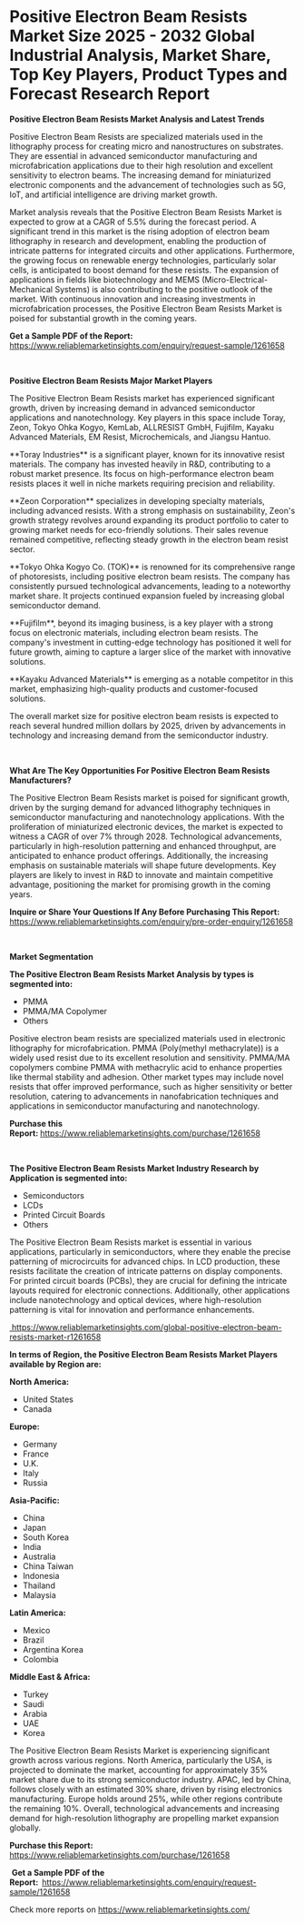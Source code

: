 <p><h1>Positive Electron Beam Resists Market Size 2025 - 2032 Global Industrial Analysis, Market Share, Top Key Players, Product Types and Forecast Research Report</h1></p><p><strong>Positive Electron Beam Resists Market Analysis and Latest Trends</strong></p>
<p><p>Positive Electron Beam Resists are specialized materials used in the lithography process for creating micro and nanostructures on substrates. They are essential in advanced semiconductor manufacturing and microfabrication applications due to their high resolution and excellent sensitivity to electron beams. The increasing demand for miniaturized electronic components and the advancement of technologies such as 5G, IoT, and artificial intelligence are driving market growth.</p><p>Market analysis reveals that the Positive Electron Beam Resists Market is expected to grow at a CAGR of 5.5% during the forecast period. A significant trend in this market is the rising adoption of electron beam lithography in research and development, enabling the production of intricate patterns for integrated circuits and other applications. Furthermore, the growing focus on renewable energy technologies, particularly solar cells, is anticipated to boost demand for these resists. The expansion of applications in fields like biotechnology and MEMS (Micro-Electrical-Mechanical Systems) is also contributing to the positive outlook of the market. With continuous innovation and increasing investments in microfabrication processes, the Positive Electron Beam Resists Market is poised for substantial growth in the coming years.</p></p>
<p><strong>Get a Sample PDF of the Report:&nbsp;</strong> <a href="https://www.reliablemarketinsights.com/enquiry/request-sample/1261658?utm_campaign=2100&utm_medium=2&utm_source=Github&utm_content=ia&utm_term=02022025&utm_id=positive-electron-beam-resists">https://www.reliablemarketinsights.com/enquiry/request-sample/1261658</a></p>
<p>&nbsp;</p>
<p><strong>Positive Electron Beam Resists Major Market Players</strong></p>
<p><p>The Positive Electron Beam Resists market has experienced significant growth, driven by increasing demand in advanced semiconductor applications and nanotechnology. Key players in this space include Toray, Zeon, Tokyo Ohka Kogyo, KemLab, ALLRESIST GmbH, Fujifilm, Kayaku Advanced Materials, EM Resist, Microchemicals, and Jiangsu Hantuo.</p><p>**Toray Industries** is a significant player, known for its innovative resist materials. The company has invested heavily in R&D, contributing to a robust market presence. Its focus on high-performance electron beam resists places it well in niche markets requiring precision and reliability.</p><p>**Zeon Corporation** specializes in developing specialty materials, including advanced resists. With a strong emphasis on sustainability, Zeon's growth strategy revolves around expanding its product portfolio to cater to growing market needs for eco-friendly solutions. Their sales revenue remained competitive, reflecting steady growth in the electron beam resist sector.</p><p>**Tokyo Ohka Kogyo Co. (TOK)** is renowned for its comprehensive range of photoresists, including positive electron beam resists. The company has consistently pursued technological advancements, leading to a noteworthy market share. It projects continued expansion fueled by increasing global semiconductor demand.</p><p>**Fujifilm**, beyond its imaging business, is a key player with a strong focus on electronic materials, including electron beam resists. The company's investment in cutting-edge technology has positioned it well for future growth, aiming to capture a larger slice of the market with innovative solutions.</p><p>**Kayaku Advanced Materials** is emerging as a notable competitor in this market, emphasizing high-quality products and customer-focused solutions.</p><p>The overall market size for positive electron beam resists is expected to reach several hundred million dollars by 2025, driven by advancements in technology and increasing demand from the semiconductor industry.</p></p>
<p>&nbsp;</p>
<p><strong>What Are The Key Opportunities For Positive Electron Beam Resists Manufacturers?</strong></p>
<p><p>The Positive Electron Beam Resists market is poised for significant growth, driven by the surging demand for advanced lithography techniques in semiconductor manufacturing and nanotechnology applications. With the proliferation of miniaturized electronic devices, the market is expected to witness a CAGR of over 7% through 2028. Technological advancements, particularly in high-resolution patterning and enhanced throughput, are anticipated to enhance product offerings. Additionally, the increasing emphasis on sustainable materials will shape future developments. Key players are likely to invest in R&D to innovate and maintain competitive advantage, positioning the market for promising growth in the coming years.</p></p>
<p><strong>Inquire or Share Your Questions If Any Before Purchasing This Report:</strong> <a href="https://www.reliablemarketinsights.com/enquiry/pre-order-enquiry/1261658?utm_campaign=2100&utm_medium=2&utm_source=Github&utm_content=ia&utm_term=02022025&utm_id=positive-electron-beam-resists">https://www.reliablemarketinsights.com/enquiry/pre-order-enquiry/1261658</a></p>
<p>&nbsp;</p>
<p><strong>Market Segmentation</strong></p>
<p><strong>The Positive Electron Beam Resists Market Analysis by types is segmented into:</strong></p>
<p><ul><li>PMMA</li><li>PMMA/MA Copolymer</li><li>Others</li></ul></p>
<p><p>Positive electron beam resists are specialized materials used in electronic lithography for microfabrication. PMMA (Poly(methyl methacrylate)) is a widely used resist due to its excellent resolution and sensitivity. PMMA/MA copolymers combine PMMA with methacrylic acid to enhance properties like thermal stability and adhesion. Other market types may include novel resists that offer improved performance, such as higher sensitivity or better resolution, catering to advancements in nanofabrication techniques and applications in semiconductor manufacturing and nanotechnology.</p></p>
<p><strong>Purchase this Report:&nbsp;</strong><a href="https://www.reliablemarketinsights.com/purchase/1261658?utm_campaign=2100&utm_medium=2&utm_source=Github&utm_content=ia&utm_term=02022025&utm_id=positive-electron-beam-resists">https://www.reliablemarketinsights.com/purchase/1261658</a></p>
<p>&nbsp;</p>
<p><strong>The Positive Electron Beam Resists Market Industry Research by Application is segmented into:</strong></p>
<p><ul><li>Semiconductors</li><li>LCDs</li><li>Printed Circuit Boards</li><li>Others</li></ul></p>
<p><p>The Positive Electron Beam Resists market is essential in various applications, particularly in semiconductors, where they enable the precise patterning of microcircuits for advanced chips. In LCD production, these resists facilitate the creation of intricate patterns on display components. For printed circuit boards (PCBs), they are crucial for defining the intricate layouts required for electronic connections. Additionally, other applications include nanotechnology and optical devices, where high-resolution patterning is vital for innovation and performance enhancements.</p></p>
<p><a href="https://www.reliablemarketinsights.com/global-positive-electron-beam-resists-market-r1261658?utm_campaign=2100&utm_medium=2&utm_source=Github&utm_content=ia&utm_term=02022025&utm_id=positive-electron-beam-resists">&nbsp;https://www.reliablemarketinsights.com/global-positive-electron-beam-resists-market-r1261658</a></p>
<p><strong>In terms of Region, the Positive Electron Beam Resists Market Players available by Region are:</strong></p>
<p>
    <p> <strong> North America: </strong>
        <ul>
            <li>United States</li>
            <li>Canada</li>
        </ul>
        </p> 
    <p> <strong> Europe: </strong>
        <ul>
            <li>Germany</li>
            <li>France</li>
            <li>U.K.</li>
            <li>Italy</li>
            <li>Russia</li>
        </ul>
        </p> 
    <p> <strong> Asia-Pacific: </strong>
        <ul>
            <li>China</li>
            <li>Japan</li>
            <li>South Korea</li>
            <li>India</li>
            <li>Australia</li>
            <li>China Taiwan</li>
            <li>Indonesia</li>
            <li>Thailand</li>
            <li>Malaysia</li>
        </ul>
        </p> 
    <p> <strong> Latin America: </strong>
        <ul>
            <li>Mexico</li>
            <li>Brazil</li>
            <li>Argentina Korea</li>
            <li>Colombia</li>
        </ul>
        </p> 
    <p> <strong> Middle East & Africa: </strong>
        <ul>
            <li>Turkey</li>
            <li>Saudi</li>
            <li>Arabia</li>
            <li>UAE</li>
            <li>Korea</li>
        </ul>
    </p>
    </p>
<p><p>The Positive Electron Beam Resists Market is experiencing significant growth across various regions. North America, particularly the USA, is projected to dominate the market, accounting for approximately 35% market share due to its strong semiconductor industry. APAC, led by China, follows closely with an estimated 30% share, driven by rising electronics manufacturing. Europe holds around 25%, while other regions contribute the remaining 10%. Overall, technological advancements and increasing demand for high-resolution lithography are propelling market expansion globally.</p></p>
<p><strong>Purchase this Report: </strong><a href="https://www.reliablemarketinsights.com/purchase/1261658?utm_campaign=2100&utm_medium=2&utm_source=Github&utm_content=ia&utm_term=02022025&utm_id=positive-electron-beam-resists">https://www.reliablemarketinsights.com/purchase/1261658</a></p>
<p>&nbsp;<strong>Get a Sample PDF of the Report:&nbsp;&nbsp;</strong><a href="https://www.reliablemarketinsights.com/enquiry/request-sample/1261658?utm_campaign=2100&utm_medium=2&utm_source=Github&utm_content=ia&utm_term=02022025&utm_id=positive-electron-beam-resists">https://www.reliablemarketinsights.com/enquiry/request-sample/1261658</a></p>
<p><strong></strong></p>
<p>Check more reports on <a href="https://www.reliablemarketinsights.com/?utm_campaign=2100&utm_medium=2&utm_source=Github&utm_content=ia&utm_term=02022025&utm_id=positive-electron-beam-resists">https://www.reliablemarketinsights.com/</a></p>